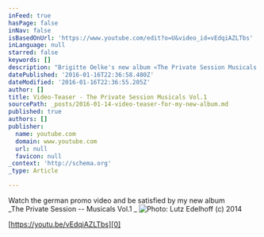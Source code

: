 ```yaml
---
inFeed: true
hasPage: false
inNav: false
isBasedOnUrl: 'https://www.youtube.com/edit?o=U&video_id=vEdqiAZLTbs'
inLanguage: null
starred: false
keywords: []
description: "Brigitte Oelke's new album «The Private Session Musicals Vol.1»"
datePublished: '2016-01-16T22:36:58.480Z'
dateModified: '2016-01-16T22:36:55.205Z'
author: []
title: Video-Teaser - The Private Session Musicals Vol.1
sourcePath: _posts/2016-01-14-video-teaser-for-my-new-album.md
published: true
authors: []
publisher:
  name: youtube.com
  domain: www.youtube.com
  url: null
  favicon: null
_context: 'http://schema.org'
_type: Article

---
```

Watch the german promo video and be satisfied by my new album   
_The Private Session -- Musicals Vol.1 _
![Photo: Lutz Edelhoff (c) 2014](https://s3-us-west-2.amazonaws.com/the-grid-img/p/5f56fbc887fddfaabd2efb7ea5a7996d647dfad3.jpg)

[https://youtu.be/vEdqiAZLTbs][0]

[0]: null